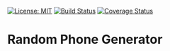 [![License: MIT](https://img.shields.io/badge/License-MIT-yellow.svg)](https://opensource.org/licenses/MIT)
[![Build Status](https://travis-ci.com/benfluleck/random-phone-number-generator.svg?branch=develop)](https://travis-ci.com/benfluleck/random-phone-number-generator)
[![Coverage Status](https://coveralls.io/repos/github/benfluleck/random-phone-number-generator/badge.svg?branch=chore-implement-tests-for-apis)](https://coveralls.io/github/benfluleck/random-phone-number-generator?branch=chore-implement-tests-for-apis)

# Random Phone Generator

